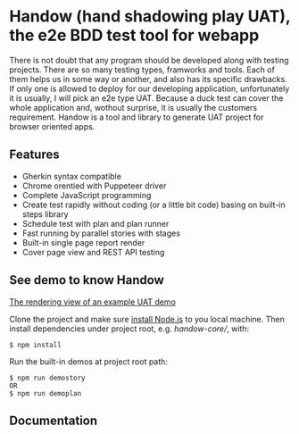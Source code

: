 # Handow (hand shadowing play UAT), the e2e BDD test tool for webapp

There is not doubt that any program should be developed along with testing projects. There are so many testing types, framworks and tools. Each of them helps us in some way or another, and also has its specific drawbacks. If only one is allowed to deploy for our developing application, unfortunately it is usually, I will pick an e2e type UAT. Because a duck test can cover the whole application and, wothout surprise, it is usually the customers requirement. Handow is a tool and library to generate UAT project for browser oriented apps.

## Features

+ Gherkin syntax compatible
+ Chrome orentied with Puppeteer driver
+ Complete JavaScript programming
+ Create test rapidly without coding (or a little bit code) basing on built-in steps library
+ Schedule test with plan and plan runner
+ Fast running by parallel stories with stages
+ Built-in single page report render
+ Cover page view and REST API testing

## See demo to know Handow

[The rendering view of an example UAT demo](https://storage.googleapis.com/handow-uat-assets/static/uat-pet-store/index.html)

Clone the project and make sure [install Node.js](https://nodejs.org/en/download/) to you local machine. Then install dependencies under project root, e.g. _handow-core\/_, with:

    $ npm install

Run the built-in demos at project root path:

    $ npm run demostory
    OR
    $ npm run demoplan

## Documentation
